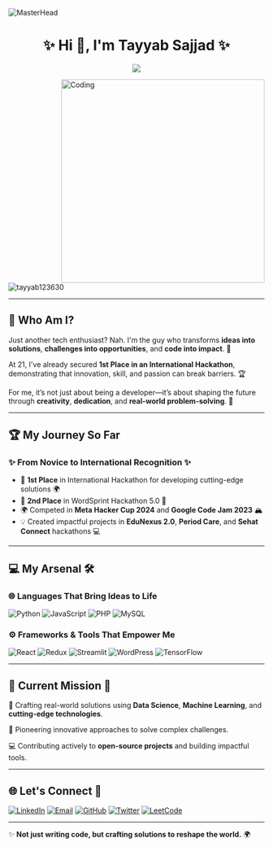 ![MasterHead](https://jayamwebsolutions.com/img/website.gif)
<h1 align="center">✨ Hi 👋, I'm Tayyab Sajjad ✨</h1>

<p align="center">
  <img src="https://readme-typing-svg.demolab.com/?lines=Full-Stack Developer💻;AI Enthusiast🤖;Hackathon Winner🏅;Always%20Learning%20and%20Improving!&font=Fira%20Code&center=true&width=440&height=45&color=0e75b6&vCenter=true&size=22&pause=1000">
</p>

<img align="right" alt="Coding" width="400" src="https://cdn.dribbble.com/users/1059583/screenshots/4171367/coding-freak.gif">

<p align="left">
   <img src="https://komarev.com/ghpvc/?username=tayyab123630&label=Profile%20views&color=0e75b6&style=flat" alt="tayyab123630" />

</p>

---

## 🌟 Who Am I?

Just another tech enthusiast? Nah. I'm the guy who transforms **ideas into solutions**, **challenges into opportunities**, and **code into impact**. 🚀

At 21, I've already secured **1st Place in an International Hackathon**, demonstrating that innovation, skill, and passion can break barriers. 🏆

For me, it’s not just about being a developer—it’s about shaping the future through **creativity**, **dedication**, and **real-world problem-solving**. 🌟

---

## 🏆 My Journey So Far

### ✨ From Novice to International Recognition ✨

- 🥇 **1st Place** in International Hackathon for developing cutting-edge solutions 🌍
- 🥈 **2nd Place** in WordSprint Hackathon 5.0 🏅
- 🌍 Competed in **Meta Hacker Cup 2024** and **Google Code Jam 2023** 🏔️
- 💡 Created impactful projects in **EduNexus 2.0**, **Period Care**, and **Sehat Connect** hackathons 💻

---

## 💻 My Arsenal 🛠️

### 🌐 **Languages That Bring Ideas to Life**

![Python](https://img.shields.io/badge/Python-Expert-blue?style=for-the-badge&logo=python&logoColor=white)
![JavaScript](https://img.shields.io/badge/JavaScript-Expert-yellow?style=for-the-badge&logo=javascript&logoColor=white)
![PHP](https://img.shields.io/badge/PHP-Advanced-purple?style=for-the-badge&logo=php&logoColor=white)
![MySQL](https://img.shields.io/badge/MySQL-Proficient-orange?style=for-the-badge&logo=mysql&logoColor=white)

### ⚙️ **Frameworks & Tools That Empower Me**

![React](https://img.shields.io/badge/React-Proficient-blue?style=for-the-badge&logo=react&logoColor=white)
![Redux](https://img.shields.io/badge/Redux-Advanced-green?style=for-the-badge&logo=redux&logoColor=white)
![Streamlit](https://img.shields.io/badge/Streamlit-Advanced-red?style=for-the-badge&logo=streamlit&logoColor=white)
![WordPress](https://img.shields.io/badge/WordPress-Proficient-blue?style=for-the-badge&logo=wordpress&logoColor=white)
![TensorFlow](https://img.shields.io/badge/TensorFlow-Intermediate-orange?style=for-the-badge&logo=tensorflow&logoColor=white)

---

## 🚀 Current Mission 🌟

🎯 Crafting real-world solutions using **Data Science**, **Machine Learning**, and **cutting-edge technologies**.

🤖 Pioneering innovative approaches to solve complex challenges.

💻 Contributing actively to **open-source projects** and building impactful tools.

---

## 🌐 Let's Connect 🤝

[![LinkedIn](https://img.shields.io/badge/LinkedIn-Tayyab%20Sajjad-blue?style=for-the-badge&logo=linkedin)](https://www.linkedin.com/in/tayyab-sajjad-156ab2267/)
[![Email](https://img.shields.io/badge/Email-devtayyabsajjad-red?style=for-the-badge&logo=gmail)](mailto:devtayyabsajjad@gmail.com)
[![GitHub](https://img.shields.io/badge/GitHub-Tayyab%20Sajjad-black?style=for-the-badge&logo=github)](https://github.com/devtayyabsajjad)
[![Twitter](https://img.shields.io/badge/Twitter-devtayyabsajjad-1DA1F2?style=for-the-badge&logo=twitter)](https://twitter.com/devtayyabsajjad)
[![LeetCode](https://img.shields.io/badge/LeetCode-devtayyabsajjad-FFA116?style=for-the-badge&logo=leetcode)](https://leetcode.com/devtayyabsajjad)

---

✨ **Not just writing code, but crafting solutions to reshape the world.** 🌍

